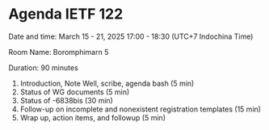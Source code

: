 # Agenda IETF 122

Date and time: March 15 - 21, 2025 17:00 - 18:30 (UTC+7 Indochina Time)

Room Name: Boromphimarn 5

Duration: 90 minutes

1. Introduction, Note Well, scribe, agenda bash (5 min)
1. Status of WG documents (5 min)
1. Status of -6838bis (30 min)
1. Follow-up on incomplete and nonexistent registration templates (15 min)
1. Wrap up, action items, and followup (5 min)

